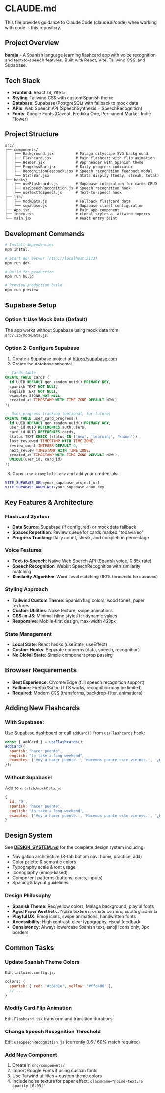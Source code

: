 # CLAUDE.md

This file provides guidance to Claude Code (claude.ai/code) when working with code in this repository.

## Project Overview

**baraja** - A Spanish language learning flashcard app with voice recognition and text-to-speech features. Built with React, Vite, Tailwind CSS, and Supabase.

## Tech Stack

- **Frontend**: React 18, Vite 5
- **Styling**: Tailwind CSS with custom Spanish theme
- **Database**: Supabase (PostgreSQL) with fallback to mock data
- **APIs**: Web Speech API (SpeechSynthesis + SpeechRecognition)
- **Fonts**: Google Fonts (Caveat, Fredoka One, Permanent Marker, Indie Flower)

## Project Structure

```
src/
├── components/
│   ├── Background.jsx          # Málaga cityscape SVG background
│   ├── Flashcard.jsx           # Main flashcard with flip animation
│   ├── Header.jsx              # App header with Spanish theme
│   ├── ProgressBar.jsx         # Daily progress indicator
│   ├── RecognitionFeedback.jsx # Speech recognition feedback modal
│   └── StatsBar.jsx            # Stats display (today, streak, total)
├── hooks/
│   ├── useFlashcards.js        # Supabase integration for cards CRUD
│   ├── useSpeechRecognition.js # Speech recognition hook
│   └── useTextToSpeech.js      # Text-to-speech hook
├── lib/
│   ├── mockData.js             # Fallback flashcard data
│   └── supabase.js             # Supabase client configuration
├── App.jsx                     # Main app component
├── index.css                   # Global styles & Tailwind imports
└── main.jsx                    # React entry point
```

## Development Commands

```bash
# Install dependencies
npm install

# Start dev server (http://localhost:5173)
npm run dev

# Build for production
npm run build

# Preview production build
npm run preview
```

## Supabase Setup

### Option 1: Use Mock Data (Default)
The app works without Supabase using mock data from `src/lib/mockData.js`.

### Option 2: Configure Supabase
1. Create a Supabase project at https://supabase.com
2. Create the database schema:

```sql
-- Cards table
CREATE TABLE cards (
  id UUID DEFAULT gen_random_uuid() PRIMARY KEY,
  spanish TEXT NOT NULL,
  english TEXT NOT NULL,
  examples JSONB NOT NULL,
  created_at TIMESTAMP WITH TIME ZONE DEFAULT NOW()
);

-- User progress tracking (optional, for future)
CREATE TABLE user_card_progress (
  id UUID DEFAULT gen_random_uuid() PRIMARY KEY,
  user_id UUID REFERENCES auth.users,
  card_id UUID REFERENCES cards,
  status TEXT CHECK (status IN ('new', 'learning', 'known')),
  last_reviewed TIMESTAMP WITH TIME ZONE,
  review_count INTEGER DEFAULT 0,
  next_review TIMESTAMP WITH TIME ZONE,
  created_at TIMESTAMP WITH TIME ZONE DEFAULT NOW(),
  UNIQUE(user_id, card_id)
);
```

3. Copy `.env.example` to `.env` and add your credentials:
```bash
VITE_SUPABASE_URL=your_supabase_project_url
VITE_SUPABASE_ANON_KEY=your_supabase_anon_key
```

## Key Features & Architecture

### Flashcard System
- **Data Source**: Supabase (if configured) or mock data fallback
- **Spaced Repetition**: Review queue for cards marked "todavía no"
- **Progress Tracking**: Daily count, streak, and completion percentage

### Voice Features
- **Text-to-Speech**: Native Web Speech API (Spanish voice, 0.85x rate)
- **Speech Recognition**: Webkit SpeechRecognition with similarity matching
- **Similarity Algorithm**: Word-level matching (60% threshold for success)

### Styling Approach
- **Tailwind Custom Theme**: Spanish flag colors, wood tones, paper textures
- **Custom Utilities**: Noise texture, swipe animations
- **CSS-in-JS**: Minimal inline styles for dynamic values
- **Responsive**: Mobile-first design, max-width 420px

### State Management
- **Local State**: React hooks (useState, useEffect)
- **Custom Hooks**: Separate concerns (data, speech, recognition)
- **No Global State**: Simple component prop passing

## Browser Requirements

- **Best Experience**: Chrome/Edge (full speech recognition support)
- **Fallback**: Firefox/Safari (TTS works, recognition may be limited)
- **Required**: Modern CSS (transforms, backdrop-filter, animations)

## Adding New Flashcards

### With Supabase:
Use Supabase dashboard or call `addCard()` from `useFlashcards` hook:
```javascript
const { addCard } = useFlashcards();
addCard({
  spanish: "hacer puente",
  english: "to take a long weekend",
  examples: ["Voy a hacer puente.", "Hacemos puente este viernes.", "¿Haces puente?"]
});
```

### Without Supabase:
Add to `src/lib/mockData.js`:
```javascript
{
  id: '9',
  spanish: 'hacer puente',
  english: 'to take a long weekend',
  examples: ['Voy a hacer puente.', 'Hacemos puente este viernes.', '¿Haces puente?'],
}
```

## Design System

See **[DESIGN_SYSTEM.md](./DESIGN_SYSTEM.md)** for the complete design system including:
- Navigation architecture (3-tab bottom nav: home, practice, add)
- Color palette & semantic colors
- Typography scale & font usage
- Iconography (emoji-based)
- Component patterns (buttons, cards, inputs)
- Spacing & layout guidelines

### Design Philosophy

- **Spanish Theme**: Red/yellow colors, Málaga background, playful fonts
- **Aged Paper Aesthetic**: Noise textures, ornate corners, subtle gradients
- **Playful UX**: Emoji icons, swipe animations, handwritten fonts
- **Accessibility**: High contrast, clear typography, visual feedback
- **Consistency**: Always lowercase Spanish text, emoji icons only, 3px borders

## Common Tasks

### Update Spanish Theme Colors
Edit `tailwind.config.js`:
```javascript
colors: {
  spanish: { red: '#c60b1e', yellow: '#ffc400' },
  // ...
}
```

### Modify Card Flip Animation
Edit `Flashcard.jsx` transform and transition durations

### Change Speech Recognition Threshold
Edit `useSpeechRecognition.js` (currently 0.6 / 60% match required)

### Add New Component
1. Create in `src/components/`
2. Import Google Fonts if using custom fonts
3. Use Tailwind utilities + custom theme colors
4. Include noise texture for paper effect: `className="noise-texture opacity-[0.03]"`
